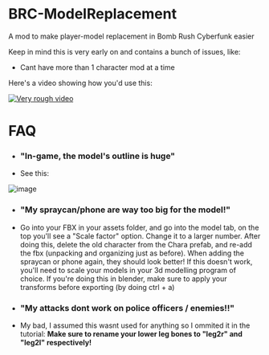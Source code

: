 # BRC-ModelReplacement
 A mod to make player-model replacement in Bomb Rush Cyberfunk easier

 Keep in mind this is very early on and contains a bunch of issues, like:
* Cant have more than 1 character mod at a time


Here's a video showing how you'd use this:

[![Very rough video](https://img.youtube.com/vi/BoFOzLmoFgA/0.jpg)](https://www.youtube.com/watch?v=BoFOzLmoFgA)

# FAQ

* ### "In-game, the model's outline is huge"
* See this:

![image](https://github.com/TheSmallBlue/BRC-ModelReplacement/assets/24967815/ff537217-5f0e-425b-9bcc-abfa7bf25fe6)

* ### "My spraycan/phone are way too big for the model!"
* Go into your FBX in your assets folder, and go into the model tab, on the top you'll see a "Scale factor" option. Change it to a larger number.
After doing this, delete the old character from the Chara prefab, and re-add the fbx (unpacking and organizing just as before). When adding the spraycan or phone again, they should look better!
If this doesn't work, you'll need to scale your models in your 3d modelling program of choice. If you're doing this in blender, make sure to apply your transforms before exporting (by doing ctrl + a)

* ### "My attacks dont work on police officers / enemies!!"
* My bad, I assumed this wasnt used for anything so I ommited it in the tutorial: __Make sure to rename your lower leg bones to "leg2r" and "leg2l" respectively!__





